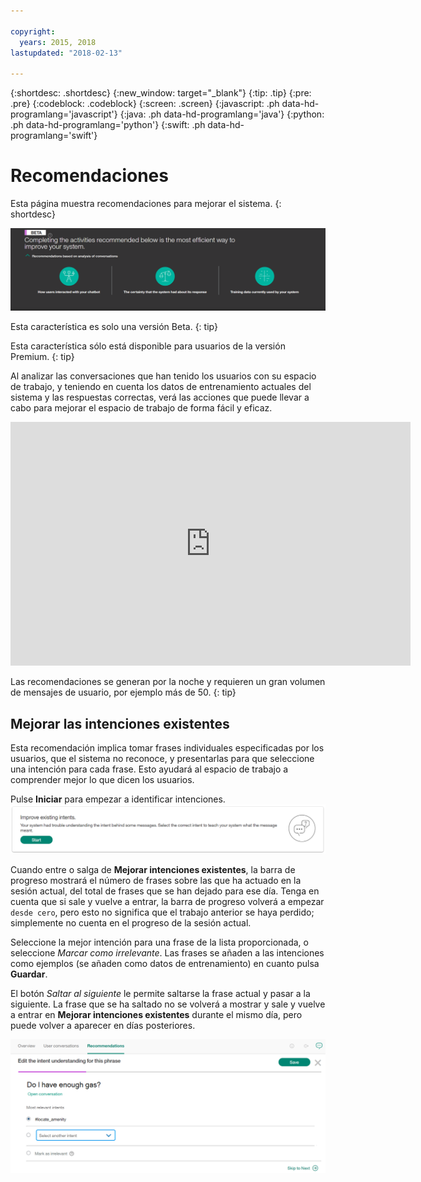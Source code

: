 ```yaml
---

copyright:
  years: 2015, 2018
lastupdated: "2018-02-13"

---
```


{:shortdesc: .shortdesc}
{:new_window: target="_blank"}
{:tip: .tip}
{:pre: .pre}
{:codeblock: .codeblock}
{:screen: .screen}
{:javascript: .ph data-hd-programlang='javascript'}
{:java: .ph data-hd-programlang='java'}
{:python: .ph data-hd-programlang='python'}
{:swift: .ph data-hd-programlang='swift'}

# Recomendaciones
Esta página muestra recomendaciones para mejorar el sistema.
{: shortdesc}

![Separador Recomendaciones](images/RecommendTop.png)

Esta característica es solo una versión Beta.
{: tip}

Esta característica sólo está disponible para usuarios de la versión Premium.
{: tip}

Al analizar las conversaciones que han tenido los usuarios con su espacio de trabajo, y teniendo en cuenta los datos de entrenamiento actuales del sistema y las respuestas correctas, verá las acciones que puede llevar a cabo para mejorar el espacio de trabajo de forma fácil y eficaz.

<iframe class="embed-responsive-item" id="youtubeplayer" type="text/html" width="640" height="390" src="https://www.youtube.com/embed/scMu66AvZtY" frameborder="0" webkitallowfullscreen mozallowfullscreen allowfullscreen> </iframe>

Las recomendaciones se generan por la noche y requieren un gran volumen de mensajes de usuario, por ejemplo más de 50.
{: tip}

## Mejorar las intenciones existentes
Esta recomendación implica tomar frases individuales especificadas por los usuarios, que el sistema no reconoce, y presentarlas para que seleccione una intención para cada frase. Esto ayudará al espacio de trabajo a comprender mejor lo que dicen los usuarios.

Pulse **Iniciar** para empezar a identificar intenciones. ![Página Mejorar intenciones existentes](images/rec_improve_intent.png)

Cuando entre o salga de **Mejorar intenciones existentes**, la barra de progreso mostrará el número de frases sobre las que ha actuado en la sesión actual, del total de frases que se han dejado para ese día. Tenga en cuenta que si sale y vuelve a entrar, la barra de progreso volverá a empezar `desde cero`, pero esto no significa que el trabajo anterior se haya perdido; simplemente no cuenta en el progreso de la sesión actual. 

Seleccione la mejor intención para una frase de la lista proporcionada, o seleccione *Marcar como irrelevante*. Las frases se añaden a las intenciones como ejemplos (se añaden como datos de entrenamiento) en cuanto pulsa **Guardar**.

El botón *Saltar al siguiente* le permite saltarse la frase actual y pasar a la siguiente. La frase que se ha saltado no se volverá a mostrar y sale y vuelve a entrar en **Mejorar intenciones existentes** durante el mismo día, pero puede volver a aparecer en días posteriores.

![Página de edición de Mejorar intenciones existentes](images/rec_improve_intent2.png)
